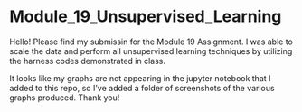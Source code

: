 # Module_19_Unsupervised_Learning
Hello! 
Please find my submissin for the Module 19 Assignment. 
I was able to scale the data and perform all unsupervised learning techniques 
by utilizing the harness codes demonstrated in class.

It looks like my graphs are not appearing in the jupyter notebook that I added
to this repo, so I've added a folder of screenshots of the various graphs produced.
Thank you!
